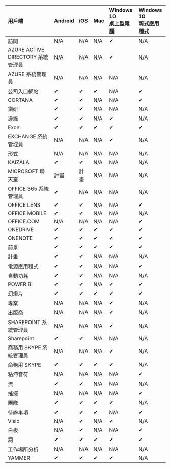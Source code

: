 <!-- This file is generated automatically. Changes made to this file will be overwritten.-->
|用戶端|Android|iOS|Mac|Windows 10<br>桌上型電腦|Windows 10<br>新式應用程式|
|:-|:-|:-|:-|:-|:-|
|訪問|N/A|N/A|N/A|✔|N/A|
|AZURE ACTIVE DIRECTORY 系統管理員|N/A|N/A|N/A|✔|N/A|
|AZURE 系統管理員|N/A|N/A|N/A|N/A|N/A|
|公司入口網站|✔|✔|✔|N/A|✔|
|CORTANA|✔|✔|N/A|N/A|✔|
|鑽研|✔|✔|N/A|N/A|N/A|
|邊緣|✔|✔|N/A|✔|N/A|
|Excel|✔|✔|✔|✔|✔|
|EXCHANGE 系統管理員|N/A|N/A|N/A|✔|N/A|
|形式|N/A|N/A|N/A|N/A|N/A|
|KAIZALA|✔|✔|N/A|N/A|N/A|
|MICROSOFT 聊天室|計畫|計畫|N/A|N/A|N/A|
|OFFICE 365 系統管理員|✔|N/A|N/A|N/A|N/A|
|OFFICE LENS|✔|✔|N/A|N/A|✔|
|OFFICE MOBILE|✔|✔|N/A|N/A|N/A|
|OFFICE.COM|N/A|N/A|N/A|N/A|✔|
|ONEDRIVE|✔|✔|✔|✔|✔|
|ONENOTE|✔|✔|✔|✔|✔|
|前景|✔|✔|✔|✔|✔|
|計畫|✔|✔|N/A|N/A|N/A|
|電源應用程式|✔|✔|N/A|N/A|✔|
|自動功耗|✔|✔|N/A|N/A|N/A|
|POWER BI|✔|✔|N/A|✔|✔|
|幻燈片|✔|✔|✔|✔|✔|
|專案|N/A|N/A|N/A|✔|N/A|
|出版商|N/A|N/A|N/A|✔|N/A|
|SHAREPOINT 系統管理員|N/A|N/A|N/A|✔|N/A|
|Sharepoint|✔|✔|N/A|N/A|N/A|
|商務用 SKYPE 系統管理員|N/A|N/A|N/A|✔|N/A|
|商務用 SKYPE|✔|✔|✔|✔|N/A|
|粘滯音符|N/A|N/A|N/A|N/A|✔|
|流|✔|✔|N/A|N/A|N/A|
|搖擺|N/A|N/A|N/A|N/A|✔|
|團隊|✔|✔|✔|✔|N/A|
|待辦事項|✔|✔|✔|N/A|✔|
|Visio|N/A|✔|N/A|✔|N/A|
|白板|N/A|✔|N/A|N/A|✔|
|詞|✔|✔|✔|✔|✔|
|工作場所分析|N/A|N/A|N/A|N/A|N/A|
|YAMMER|✔|✔|✔|✔|N/A|
